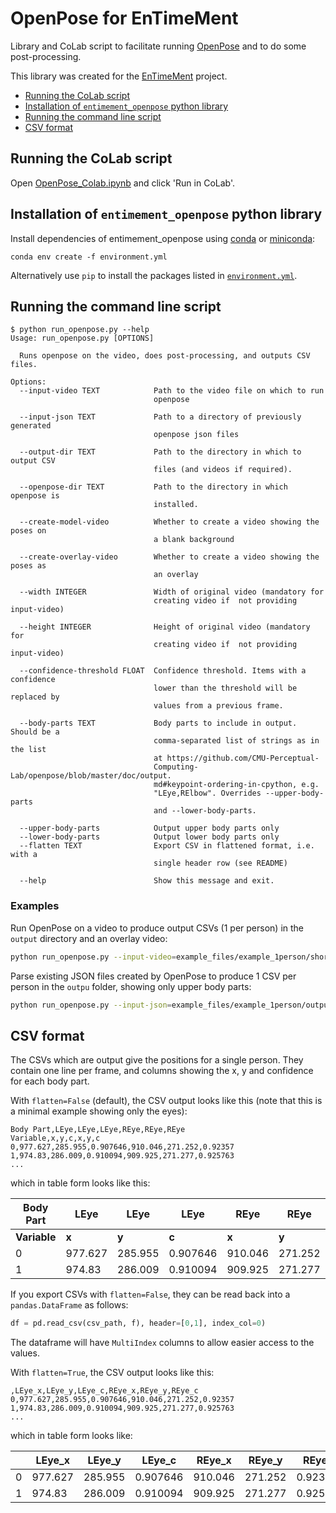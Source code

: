 # OpenPose for EnTimeMent

Library and CoLab script to facilitate running [OpenPose](https://github.com/CMU-Perceptual-Computing-Lab/openpose) and
to do some post-processing.

This library was created for the [EnTimeMent](https://entimement.dibris.unige.it) project.

<!-- TOC depthFrom:2 depthTo:2 withLinks:1 updateOnSave:1 orderedList:0 -->

- [Running the CoLab script](#running-the-colab-script)
- [Installation of `entimement_openpose` python library](#installation-of-entimementopenpose-python-library)
- [Running the command line script](#running-the-command-line-script)
- [CSV format](#csv-format)

<!-- /TOC -->

## Running the CoLab script
Open [OpenPose_Colab.ipynb](OpenPose_Colab.ipynb) and click 'Run in CoLab'.

## Installation of `entimement_openpose` python library
Install dependencies of entimement_openpose using [conda](https://docs.conda.io/projects/conda/en/latest/index.html) or [miniconda](https://docs.conda.io/en/latest/miniconda.html):

```
conda env create -f environment.yml
```

Alternatively use `pip` to install the packages listed in [`environment.yml`](environment.yml).

## Running the command line script

```
$ python run_openpose.py --help
Usage: run_openpose.py [OPTIONS]

  Runs openpose on the video, does post-processing, and outputs CSV files.

Options:
  --input-video TEXT            Path to the video file on which to run
                                openpose

  --input-json TEXT             Path to a directory of previously generated
                                openpose json files

  --output-dir TEXT             Path to the directory in which to output CSV
                                files (and videos if required).

  --openpose-dir TEXT           Path to the directory in which openpose is
                                installed.

  --create-model-video          Whether to create a video showing the poses on
                                a blank background

  --create-overlay-video        Whether to create a video showing the poses as
                                an overlay

  --width INTEGER               Width of original video (mandatory for
                                creating video if  not providing input-video)

  --height INTEGER              Height of original video (mandatory for
                                creating video if  not providing input-video)

  --confidence-threshold FLOAT  Confidence threshold. Items with a confidence
                                lower than the threshold will be replaced by
                                values from a previous frame.

  --body-parts TEXT             Body parts to include in output. Should be a
                                comma-separated list of strings as in the list
                                at https://github.com/CMU-Perceptual-
                                Computing-Lab/openpose/blob/master/doc/output.
                                md#keypoint-ordering-in-cpython, e.g.
                                "LEye,RElbow". Overrides --upper-body-parts
                                and --lower-body-parts.

  --upper-body-parts            Output upper body parts only
  --lower-body-parts            Output lower body parts only
  --flatten TEXT                Export CSV in flattened format, i.e. with a
                                single header row (see README)

  --help                        Show this message and exit.
```

### Examples

Run OpenPose on a video to produce output CSVs (1 per person) in the `output` directory
and an overlay video:

```bash
python run_openpose.py --input-video=example_files/example_1person/short_video.mp4 --openpose-dir=../openpose --output-dir=output --create-overlay-video=y
```

Parse existing JSON files created by OpenPose to produce 1 CSV per person in the `outpu` folder, showing only upper body parts:

```bash
python run_openpose.py --input-json=example_files/example_1person/output_json --output-dir=output --upper-body-parts
```

## CSV format

The CSVs which are output give the positions for a single person. They contain one line per frame, and columns showing the x, y and confidence for each body part.

With `flatten=False` (default), the CSV output looks like this (note that this is a minimal example showing only the eyes):

```csv
Body Part,LEye,LEye,LEye,REye,REye,REye
Variable,x,y,c,x,y,c
0,977.627,285.955,0.907646,910.046,271.252,0.92357
1,974.83,286.009,0.910094,909.925,271.277,0.925763
...
```

which in table form looks like this:

| Body Part | LEye     | LEye     | LEye      | REye     | REye     | REye      |
|-----------|----------|----------|-----------|----------|----------|-----------|
| **Variable**  | **x**        | **y**        | **c**         | **x**        | **y**        | **c**         |
| 0         | 977\.627 | 285\.955 | 0\.907646 | 910\.046 | 271\.252 | 0\.92357  |
| 1         | 974\.83  | 286\.009 | 0\.910094 | 909\.925 | 271\.277 | 0\.925763 |


If you export CSVs with `flatten=False`, they can be read back into a `pandas.DataFrame` as follows:

```python
df = pd.read_csv(csv_path, f), header=[0,1], index_col=0)
```

The dataframe will have `MultiIndex` columns to allow easier access to the values.

With `flatten=True`, the CSV output looks like this:

```csv
,LEye_x,LEye_y,LEye_c,REye_x,REye_y,REye_c
0,977.627,285.955,0.907646,910.046,271.252,0.92357
1,974.83,286.009,0.910094,909.925,271.277,0.925763
...
```

which in table form looks like:

|   | LEye\_x  | LEye\_y  | LEye\_c   | REye\_x  | REye\_y  | REye\_c   |
|---|----------|----------|-----------|----------|----------|-----------|
| 0 | 977\.627 | 285\.955 | 0\.907646 | 910\.046 | 271\.252 | 0\.92357  |
| 1 | 974\.83  | 286\.009 | 0\.910094 | 909\.925 | 271\.277 | 0\.925763 |
